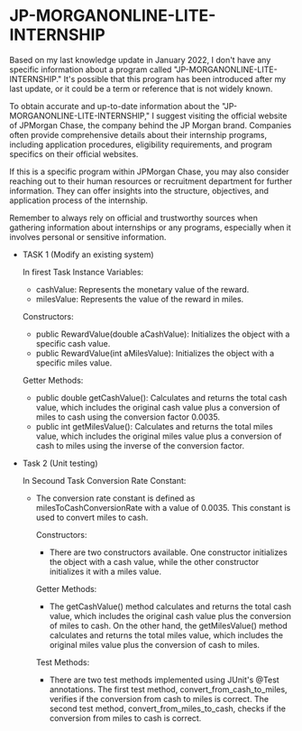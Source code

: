 # JP-MORGANONLINE-LITE-INTERNSHIP

Based on my last knowledge update in January 2022, I don't have any specific information about a program called "JP-MORGANONLINE-LITE-INTERNSHIP." It's possible that this program has been introduced after my last update, or it could be a term or reference that is not widely known.

To obtain accurate and up-to-date information about the "JP-MORGANONLINE-LITE-INTERNSHIP," I suggest visiting the official website of JPMorgan Chase, the company behind the JP Morgan brand. Companies often provide comprehensive details about their internship programs, including application procedures, eligibility requirements, and program specifics on their official websites.

If this is a specific program within JPMorgan Chase, you may also consider reaching out to their human resources or recruitment department for further information. They can offer insights into the structure, objectives, and application process of the internship.

Remember to always rely on official and trustworthy sources when gathering information about internships or any programs, especially when it involves personal or sensitive information.

* TASK 1 (Modify an existing system)

    In firest Task
      Instance Variables:
    
    - cashValue: Represents the monetary value of the reward.
    - milesValue: Represents the value of the reward in miles.
    
    Constructors:
    
    - public RewardValue(double aCashValue): Initializes the object with a specific cash value.
    - public RewardValue(int aMilesValue): Initializes the object with a specific miles value.
    
    Getter Methods:
    
    - public double getCashValue(): Calculates and returns the total cash value, which includes the original cash value plus a conversion of miles to cash using the conversion factor 0.0035.
    - public int getMilesValue(): Calculates and returns the total miles value, which includes the original miles value plus a conversion of cash to miles using the inverse of the conversion factor.

* Task 2 (Unit testing)

    In Secound Task
     Conversion Rate Constant:
    
  - The conversion rate constant is defined as milesToCashConversionRate with a value of 0.0035. This constant is used to convert miles to cash.
    
     Constructors:
    
     - There are two constructors available. One constructor initializes the object with a cash value, while the other constructor initializes it with a miles value.
    
     Getter Methods:
    
      - The getCashValue() method calculates and returns the total cash value, which includes the original cash value plus the conversion of miles to cash. On the other hand, the getMilesValue() method calculates and returns the total miles value, which includes the original miles value plus the conversion of cash to miles.
    
     Test Methods:
    
      - There are two test methods implemented using JUnit's @Test annotations. The first test method, convert_from_cash_to_miles, verifies if the conversion from cash to miles is correct. The second test method, convert_from_miles_to_cash, checks if the conversion from miles to cash is correct.
